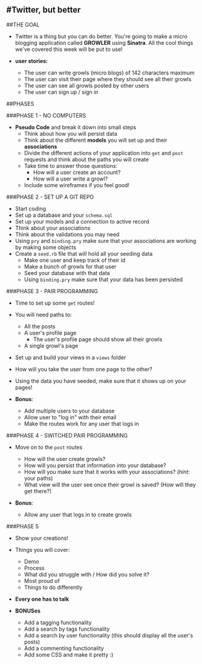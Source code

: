 #Twitter, but better
---

##THE GOAL
- Twitter is a thing but you can do better. You're going to make a micro blogging application called **GROWLER** using **Sinatra**. All the cool things we've covered this week will be put to use!

- **user stories:**
  - The user can write growls (micro blogs) of 142 characters maximum
  - The user can visit their page where they should see all their growls
  - The user can see all growls posted by other users
  - The user can sign up / sign in

##PHASES

###PHASE 1 - NO COMPUTERS
- **Pseudo Code** and break it down into small steps
  - Think about how you will persist data
  - Think about the different **models** you will set up and their **associations**
  - Divide the different actions of your application into `get` and `post` requests and think about the paths you will create
  - Take time to answer those questions:
    - How will a user create an account?
    - How will a user write a growl?
  - Include some wireframes if you feel good!

###PHASE 2 - SET UP A GIT REPO
- Start coding
- Set up a database and your `schema.sql`
- Set up your models and a connection to active record
- Think about your associations
- Think about the validations you may need
- Using `pry` and `binding.pry` make sure that your associations are working by making some objects
- Create a `seed.rb` file that will hold all your seeding data
  - Make one user and keep track of their id
  - Make a bunch of growls for that user
  - Seed your database with that data
  - Using `binding.pry` make sure that your data has been persisted

###PHASE 3 - PAIR PROGRAMMING
- Time to set up some `get` routes!
- You will need paths to: 
  - All the posts
  - A user's profile page
    - The user's profile page should show all their growls
  - A single growl's page
- Set up and build your views in a `views` folder
- How will you take the user from one page to the other?
- Using the data you have seeded, make sure that it shows up on your pages!

- **Bonus**:
  - Add multiple users to your database
  - Allow user to "log in" with their email
  - Make the routes work for any user that logs in

###PHASE 4 - SWITCHED PAIR PROGRAMMING
- Move on to the `post` routes
  - How will the user create growls?
  - How will you persist that information into your database?
  - How will you make sure that it works with your associations? (*hint*: your paths)
  - What view will the user see once their growl is saved? (How will they get there?)

- **Bonus**:
  - Allow any user that logs in to create growls

###PHASE 5
- Show your creations!
- Things you will cover:
  - Demo
  - Process
  - What did you struggle with / How did you solve it?
  - Most proud of
  - Things to do differently
- **Every one has to talk**


- **BONUSes**
  - Add a tagging functionality 
  - Add a search by tags functionality
  - Add a search by user functionality (this should display all the user's posts)
  - Add a commenting functionality
  - Add some CSS and make it pretty :)